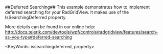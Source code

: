 ##Deferred Searching##
This example demonstrates how to implement deferred searching for your RadGridView. It makes use of the IsSearchingDeferred property.

More details can be found in our online help:
http://docs.telerik.com/devtools/wpf/controls/radgridview/features/search-as-you-type#deferred-searching

<KeyWords: issearchingdeferred, property>